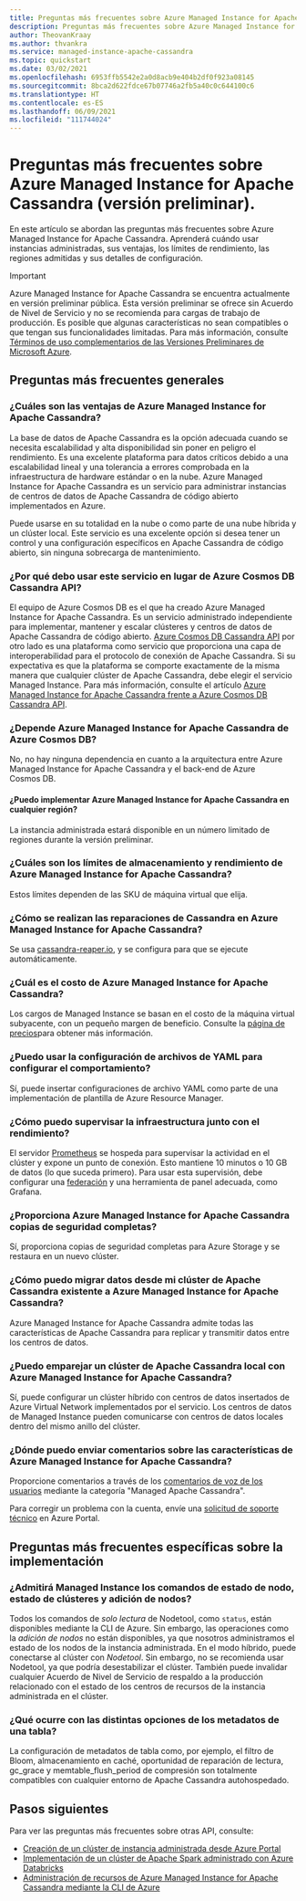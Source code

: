 ```yaml
---
title: Preguntas más frecuentes sobre Azure Managed Instance for Apache Cassandra en Azure Portal
description: Preguntas más frecuentes sobre Azure Managed Instance for Apache Cassandra. En este artículo se abordan preguntas sobre cuándo usar instancias administradas, sus ventajas, los límites de rendimiento, las regiones admitidas y otros detalles de configuración.
author: TheovanKraay
ms.author: thvankra
ms.service: managed-instance-apache-cassandra
ms.topic: quickstart
ms.date: 03/02/2021
ms.openlocfilehash: 6953ffb5542e2a0d8acb9e404b2df0f923a08145
ms.sourcegitcommit: 8bca2d622fdce67b07746a2fb5a40c0c644100c6
ms.translationtype: HT
ms.contentlocale: es-ES
ms.lasthandoff: 06/09/2021
ms.locfileid: "111744024"
---
```

# <a name="frequently-asked-questions-about-azure-managed-instance-for-apache-cassandra-preview"></a>Preguntas más frecuentes sobre Azure Managed Instance for Apache Cassandra (versión preliminar).

En este artículo se abordan las preguntas más frecuentes sobre Azure Managed Instance for Apache Cassandra. Aprenderá cuándo usar instancias administradas, sus ventajas, los límites de rendimiento, las regiones admitidas y sus detalles de configuración.

> [!IMPORTANT]
> Azure Managed Instance for Apache Cassandra se encuentra actualmente en versión preliminar pública.
> Esta versión preliminar se ofrece sin Acuerdo de Nivel de Servicio y no se recomienda para cargas de trabajo de producción. Es posible que algunas características no sean compatibles o que tengan sus funcionalidades limitadas.
> Para más información, consulte [Términos de uso complementarios de las Versiones Preliminares de Microsoft Azure](https://azure.microsoft.com/support/legal/preview-supplemental-terms/).

## <a name="general-faq"></a>Preguntas más frecuentes generales

### <a name="what-are-the-benefits-azure-managed-instance-for-apache-cassandra"></a>¿Cuáles son las ventajas de Azure Managed Instance for Apache Cassandra?

La base de datos de Apache Cassandra es la opción adecuada cuando se necesita escalabilidad y alta disponibilidad sin poner en peligro el rendimiento. Es una excelente plataforma para datos críticos debido a una escalabilidad lineal y una tolerancia a errores comprobada en la infraestructura de hardware estándar o en la nube. Azure Managed Instance for Apache Cassandra es un servicio para administrar instancias de centros de datos de Apache Cassandra de código abierto implementados en Azure.

Puede usarse en su totalidad en la nube o como parte de una nube híbrida y un clúster local. Este servicio es una excelente opción si desea tener un control y una configuración específicos en Apache Cassandra de código abierto, sin ninguna sobrecarga de mantenimiento.

### <a name="why-should-i-use-this-service-instead-of-azure-cosmos-db-cassandra-api"></a>¿Por qué debo usar este servicio en lugar de Azure Cosmos DB Cassandra API?

El equipo de Azure Cosmos DB es el que ha creado Azure Managed Instance for Apache Cassandra. Es un servicio administrado independiente para implementar, mantener y escalar clústeres y centros de datos de Apache Cassandra de código abierto. [Azure Cosmos DB Cassandra API](../cosmos-db/cassandra-introduction.md) por otro lado es una plataforma como servicio que proporciona una capa de interoperabilidad para el protocolo de conexión de Apache Cassandra. Si su expectativa es que la plataforma se comporte exactamente de la misma manera que cualquier clúster de Apache Cassandra, debe elegir el servicio Managed Instance. Para más información, consulte el artículo [Azure Managed Instance for Apache Cassandra frente a Azure Cosmos DB Cassandra API](compare-cosmosdb-managed-instance.md).

### <a name="is-azure-managed-instance-for-apache-cassandra-dependent-on-azure-cosmos-db"></a>¿Depende Azure Managed Instance for Apache Cassandra de Azure Cosmos DB?

No, no hay ninguna dependencia en cuanto a la arquitectura entre Azure Managed Instance for Apache Cassandra y el back-end de Azure Cosmos DB. 

#### <a name="can-i-deploy-azure-managed-instance-for-apache-cassandra-in-any-region"></a>¿Puedo implementar Azure Managed Instance for Apache Cassandra en cualquier región?

La instancia administrada estará disponible en un número limitado de regiones durante la versión preliminar.

### <a name="what-are-the-storage-and-throughput-limits-of-azure-managed-instance-for-apache-cassandra"></a>¿Cuáles son los límites de almacenamiento y rendimiento de Azure Managed Instance for Apache Cassandra?

Estos límites dependen de las SKU de máquina virtual que elija.

### <a name="how-are-cassandra-repairs-carried-out-in-azure-managed-instance-for-apache-cassandra"></a>¿Cómo se realizan las reparaciones de Cassandra en Azure Managed Instance for Apache Cassandra?

Se usa [cassandra-reaper.io](http://cassandra-reaper.io/), y se configura para que se ejecute automáticamente.

### <a name="what-is-the-cost-of-azure-managed-instance-for-apache-cassandra"></a>¿Cuál es el costo de Azure Managed Instance for Apache Cassandra?

Los cargos de Managed Instance se basan en el costo de la máquina virtual subyacente, con un pequeño margen de beneficio. Consulte la [página de precios](https://azure.microsoft.com/pricing/details/managed-instance-apache-cassandra/)para obtener más información.

### <a name="can-i-use-yaml-file-settings-to-configure-behavior"></a>¿Puedo usar la configuración de archivos de YAML para configurar el comportamiento?

Sí, puede insertar configuraciones de archivo YAML como parte de una implementación de plantilla de Azure Resource Manager.

### <a name="how-can-i-monitor-infrastructure-along-with-throughput"></a>¿Cómo puedo supervisar la infraestructura junto con el rendimiento?

El servidor [Prometheus](https://prometheus.io/docs/introduction/overview/) se hospeda para supervisar la actividad en el clúster y expone un punto de conexión. Esto mantiene 10 minutos o 10 GB de datos (lo que suceda primero). Para usar esta supervisión, debe configurar una [federación](https://prometheus.io/docs/prometheus/latest/federation/) y una herramienta de panel adecuada, como Grafana.

### <a name="does-azure-managed-instance-for-apache-cassandra-provide-full-backups"></a>¿Proporciona Azure Managed Instance for Apache Cassandra copias de seguridad completas?

Sí, proporciona copias de seguridad completas para Azure Storage y se restaura en un nuevo clúster.

### <a name="how-can-i-migrate-data-from-my-existing-apache-cassandra-cluster-to-azure-managed-instance-for-apache-cassandra"></a>¿Cómo puedo migrar datos desde mi clúster de Apache Cassandra existente a Azure Managed Instance for Apache Cassandra?

Azure Managed Instance for Apache Cassandra admite todas las características de Apache Cassandra para replicar y transmitir datos entre los centros de datos.

### <a name="can-i-pair-an-on-premises-apache-cassandra-cluster-with-the-azure-managed-instance-for-apache-cassandra"></a>¿Puedo emparejar un clúster de Apache Cassandra local con Azure Managed Instance for Apache Cassandra?

Sí, puede configurar un clúster híbrido con centros de datos insertados de Azure Virtual Network implementados por el servicio. Los centros de datos de Managed Instance pueden comunicarse con centros de datos locales dentro del mismo anillo del clúster.

### <a name="where-can-i-give-feedback-on-azure-managed-instance-for-apache-cassandra-features"></a>¿Dónde puedo enviar comentarios sobre las características de Azure Managed Instance for Apache Cassandra?

Proporcione comentarios a través de los [comentarios de voz de los usuarios](https://feedback.azure.com/forums/263030-azure-cosmos-db?category_id=398548) mediante la categoría "Managed Apache Cassandra".

Para corregir un problema con la cuenta, envíe una [solicitud de soporte técnico](https://ms.portal.azure.com/#blade/Microsoft_Azure_Support/HelpAndSupportBlade/newsupportrequest) en Azure Portal.

## <a name="deployment-specific-faq"></a>Preguntas más frecuentes específicas sobre la implementación

### <a name="will-the-managed-instance-support-node-addition-cluster-status-and-node-status-commands"></a>¿Admitirá Managed Instance los comandos de estado de nodo, estado de clústeres y adición de nodos?

Todos los comandos de *solo lectura* de Nodetool, como `status`, están disponibles mediante la CLI de Azure. Sin embargo, las operaciones como la *adición de nodos* no están disponibles, ya que nosotros administramos el estado de los nodos de la instancia administrada. En el modo híbrido, puede conectarse al clúster con *Nodetool*. Sin embargo, no se recomienda usar Nodetool, ya que podría desestabilizar el clúster. También puede invalidar cualquier Acuerdo de Nivel de Servicio de respaldo a la producción relacionado con el estado de los centros de recursos de la instancia administrada en el clúster.

### <a name="what-happens-with-various-settings-for-table-metadata"></a>¿Qué ocurre con las distintas opciones de los metadatos de una tabla?

La configuración de metadatos de tabla como, por ejemplo, el filtro de Bloom, almacenamiento en caché, oportunidad de reparación de lectura, gc_grace y memtable_flush_period de compresión son totalmente compatibles con cualquier entorno de Apache Cassandra autohospedado.

## <a name="next-steps"></a>Pasos siguientes

Para ver las preguntas más frecuentes sobre otras API, consulte:

* [Creación de un clúster de instancia administrada desde Azure Portal](create-cluster-portal.md)
* [Implementación de un clúster de Apache Spark administrado con Azure Databricks](deploy-cluster-databricks.md)
* [Administración de recursos de Azure Managed Instance for Apache Cassandra mediante la CLI de Azure](manage-resources-cli.md)